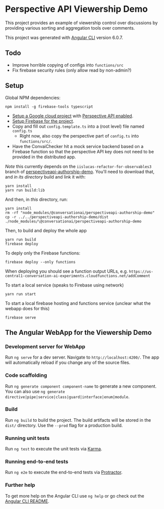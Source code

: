 # Perspective API Viewership Demo

This project provides an example of viewership control over discussions by
providing various sorting and aggregation tools over comments.

This project was generated with [Angular
CLI](https://github.com/angular/angular-cli) version 6.0.7.

## Todo

* Improve horrible copying of configs into `functions/src`
* Fix firebase security rules (only allow read by non-admin?)

## Setup

Global NPM dependencies:

```shell
npm install -g firebase-tools typescript
```

* [Setup a Google cloud project](https://cloud.google.com/start/) with [Perspective API enabled](https://www.perspectiveapi.com/).
* [Setup Firebase for the project](https://firebase.corp.google.com/).
* Copy and fill out `config.template.ts` into a (root level) file named `config.ts`
  * Right now, also copy the perspective part of `config.ts` into `functions/src/`.
* Have the ConvaiChecker hit a mock service backend based on a Firebase
  function so that the perspective API key does not need to be provided in the
  distributed app.

*Note* this currently depends on the `iislucas-refactor-for-observables3` branch
of
[perspectiveapi-authorship-demo](https://github.com/conversationai/perspectiveapi-authorship-demo).
You'll need to download that, and *in its directory* build and link it with:

```shell
yarn install
yarn run build:lib
```

And then, in *this* directory, run:

```shell
yarn install
rm -rf "node_modules/@conversationai/perspectiveapi-authorship-demo"
cp -r ../../perspectiveapi-authorship-demo/dist ./node_modules/\@conversationai/perspectiveapi-authorship-demo
```

Then, to build and deploy the whole app

```shell
yarn run build
firebase deploy
```

To deply only the Firebase functions:

```shell
firebase deploy --only functions
```

When deploying you should see a function output URLs, e.g. `https://us-central1-conversation-ai-experiments.cloudfunctions.net/addComment`

To start a local service (speaks to Firebase using network)

```shell
yarn run start
```

To start a local firebase hosting and functions service (unclear what the webapp does for this)

```shell
firebase serve
```

## The Angular WebApp for the Viewership Demo

### Development server for WebApp

Run `ng serve` for a dev server. Navigate to `http://localhost:4200/`. The app will automatically reload if you change any of the source files.

### Code scaffolding

Run `ng generate component component-name` to generate a new component. You can also use `ng generate directive|pipe|service|class|guard|interface|enum|module`.

### Build

Run `ng build` to build the project. The build artifacts will be stored in the `dist/` directory. Use the `--prod` flag for a production build.

### Running unit tests

Run `ng test` to execute the unit tests via [Karma](https://karma-runner.github.io).

### Running end-to-end tests

Run `ng e2e` to execute the end-to-end tests via [Protractor](http://www.protractortest.org/).

### Further help

To get more help on the Angular CLI use `ng help` or go check out the [Angular CLI README](https://github.com/angular/angular-cli/blob/master/README.md).
